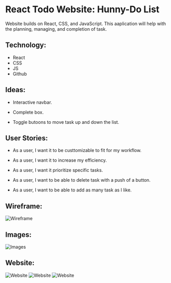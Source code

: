 # React Todo Website: Hunny-Do List


Website builds on React, CSS, and JavaScript. This aaplication will help with the planning, managing, and completion of task.


## Technology:

- React
- CSS
- JS
- Github


## Ideas:

- Interactive navbar.

- Complete box.

- Toggle butoons to move task up and down the list.


## User Stories:

- As a user, I want it to be custtomizable to fit for my workflow.

- As a user, I want it to increase my efficiency.

- As a user, I want it prioritize specific tasks.

- As a user, I want to be able to delete task with a push of a button.

- As a user, I want to be able to add as many task as I like.


## Wireframe:
![Wireframe](<Project_03\react_project_03\src\images\Home_tasklist.png>)



## Images:
![Images](<Project_03\react_project_03\src\images\clipboard.jpeg>)

## Website:
![Website](<Project_03\react_project_03\src\images\Hunny_DoList_01.png>)
![Website](<Project_03\react_project_03\src\images\Hunny_DoList_02.png>)
![Website](<>)
